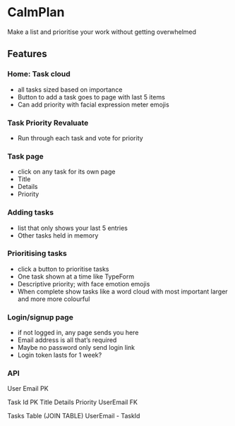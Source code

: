 # CalmPlan

Make a list and prioritise your work without getting overwhelmed 

## Features

### Home: Task cloud
- all tasks sized based on importance 
- Button to add a task goes to page with last 5 items
- Can add priority with facial expression meter emojis

### Task Priority Revaluate 
- Run through each task and vote for priority

### Task page
- click on any task for its own page
- Title
- Details
- Priority

### Adding tasks
- list that only shows your last 5 entries
- Other tasks held in memory

### Prioritising tasks
- click a button to prioritise tasks
- One task shown at a time like TypeForm
- Descriptive priority; with face emotion emojis
- When complete show tasks like a word cloud with most important larger and more more colourful

### Login/signup page
- if not logged in, any page sends you here
- Email address is all that’s required 
- Maybe no password only send login link
- Login token lasts for 1 week?

### API 
User
Email PK

Task
Id PK
Title
Details
Priority
UserEmail FK

Tasks Table (JOIN TABLE)
UserEmail - TaskId



